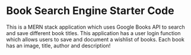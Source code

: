 # Book Search Engine Starter Code
This is a MERN stack application which uses Google Books API to search and save different book titles. This application has a user login function which allows users to save and document a wishlist of books. Each book has an image, title, author and description!